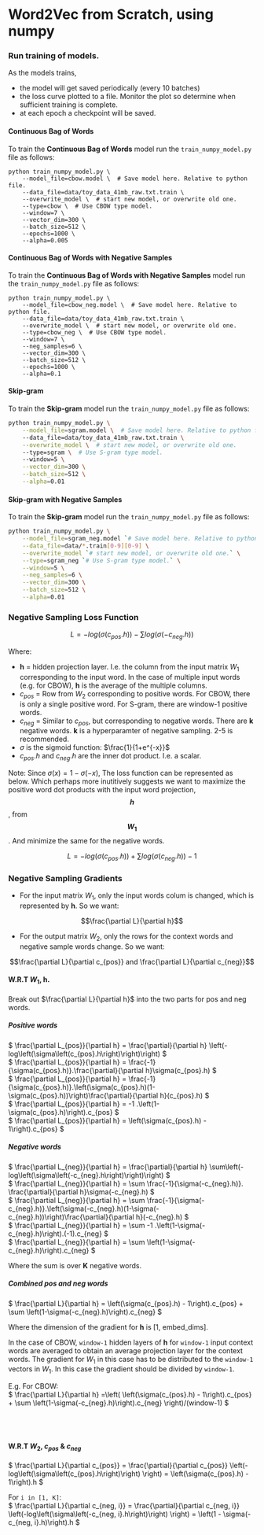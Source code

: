 # Word2Vec from Scratch, using numpy




### Run training of models.

As the models trains,
* the model will get saved periodically (every 10 batches)
* the loss curve plotted to a file. Monitor the plot so determine when sufficient training is complete.
* at each epoch a checkpoint will be saved. 

#### Continuous Bag of Words
To train the **Continuous Bag of Words** model run the `train_numpy_model.py`
file as follows:

```shell
python train_numpy_model.py \
    --model_file=cbow.model \  # Save model here. Relative to python file.
    --data_file=data/toy_data_41mb_raw.txt.train \ 
    --overwrite_model \  # start new model, or overwrite old one.
    --type=cbow \  # Use CBOW type model.
    --window=7 \
    --vector_dim=300 \
    --batch_size=512 \
    --epochs=1000 \
    --alpha=0.005
```

#### Continuous Bag of Words with Negative Samples
To train the **Continuous Bag of Words with Negative Samples** model run the
`train_numpy_model.py` file as follows:

```shell
python train_numpy_model.py \
    --model_file=cbow_neg.model \  # Save model here. Relative to python file.
    --data_file=data/toy_data_41mb_raw.txt.train \ 
    --overwrite_model \  # start new model, or overwrite old one.
    --type=cbow_neg \  # Use CBOW type model.
    --window=7 \
    --neg_samples=6 \
    --vector_dim=300 \
    --batch_size=512 \
    --epochs=1000 \
    --alpha=0.1
```


#### Skip-gram
To train the **Skip-gram** model run the `train_numpy_model.py`
file as follows:

```bash
python train_numpy_model.py \
    --model_file=sgram.model \  # Save model here. Relative to python file.
    --data_file=data/toy_data_41mb_raw.txt.train \
    --overwrite_model \  # start new model, or overwrite old one.
    --type=sgram \  # Use S-gram type model.
    --window=5 \
    --vector_dim=300 \
    --batch_size=512 \
    --alpha=0.01
```

#### Skip-gram with Negative Samples
To train the **Skip-gram** model run the `train_numpy_model.py`
file as follows:

```bash
python train_numpy_model.py \
    --model_file=sgram_neg.model `# Save model here. Relative to python file.` \
    --data_file=data/*.train[0-9][0-9] \
    --overwrite_model `# start new model, or overwrite old one.` \
    --type=sgram_neg `# Use S-gram type model.` \
    --window=5 \
    --neg_samples=6 \
    --vector_dim=300 \
    --batch_size=512 \
    --alpha=0.01
```

### Negative Sampling Loss Function

```math
L = -log\left(\sigma\left(c_{pos}.h\right)\right) - \sum log\left(\sigma\left(-c_{neg}.h\right)\right)
```
  
Where:  
- **h** = hidden projection layer. I.e. the column from the input matrix $W_1$ corresponding to the input word. In the case of multiple input words (e.g. for CBOW), **h** is the average of the multiple columns.  
- $c_{pos}$ = Row from $W_2$ corresponding to positive words. For CBOW, there is only a single positive word. For S-gram, there are window-1 positive words.  
- $c_{neg}$ = Similar to $c_{pos}$, but corresponding to negative words. There are **k** negative words. **k** is a hyperparamter of negative sampling. 2-5 is recommended.  
- $\sigma$ is the sigmoid function: $\frac{1}{1+e^{-x}}$
- $c_{pos}.h$ and $c_{neg}.h$ are the inner dot product. I.e. a scalar.
  
Note:
  Since $\sigma(x) = 1 - \sigma(-x)$, The loss function can be represented as below. Which perhaps more inutitively suggests we want to maximize the positive word dot products with the input word projection, **$$h$$**, from **$$W_1$$**. And minimize the same for the negative words.
```math
L = -log\left(\sigma\left(c_{pos}.h\right)\right) + \sum log\left(\sigma\left(c_{neg}.h\right)\right) - 1  
```
  
  
### Negative Sampling Gradients

- For the input matrix $W_1$, only the input words colum is changed, which is represented by **h**. So we want:
```math
\frac{\partial L}{\partial h}
```
- For the output matrix $W_2$, only the rows for the context words and negative sample words change. So we want:
```math
\frac{\partial L}{\partial c_{pos}} and \frac{\partial L}{\partial c_{neg}}
```

#### W.R.T $W_1$, h.
  
Break out $\frac{\partial L}{\partial h}$ into the two parts for pos and neg words.

##### Positive words
$` \frac{\partial L_{pos}}{\partial h} = \frac{\partial}{\partial h} \left(-log\left(\sigma\left(c_{pos}.h\right)\right)\right) `$  
$` \frac{\partial L_{pos}}{\partial h} = \frac{-1}{\sigma(c_{pos}.h)}.\frac{\partial}{\partial h}\sigma(c_{pos}.h) `$  
$` \frac{\partial L_{pos}}{\partial h} = \frac{-1}{\sigma(c_{pos}.h)}.\left(\sigma(c_{pos}.h)(1-\sigma(c_{pos}.h))\right)\frac{\partial}{\partial h}(c_{pos}.h) `$  
$` \frac{\partial L_{pos}}{\partial h} = -1 .\left(1-\sigma(c_{pos}.h)\right).c_{pos} `$  
$` \frac{\partial L_{pos}}{\partial h} = \left(\sigma(c_{pos}.h) - 1\right).c_{pos} `$  

##### Negative words
$` \frac{\partial L_{neg}}{\partial h} = \frac{\partial}{\partial h} \sum\left(-log\left(\sigma\left(-c_{neg}.h\right)\right)\right) `$  
$` \frac{\partial L_{neg}}{\partial h} = \sum \frac{-1}{\sigma(-c_{neg}.h)}. \frac{\partial}{\partial h}\sigma(-c_{neg}.h) `$  
$` \frac{\partial L_{neg}}{\partial h} = \sum \frac{-1}{\sigma(-c_{neg}.h)}.\left(\sigma(-c_{neg}.h)(1-\sigma(-c_{neg}.h))\right)\frac{\partial}{\partial h}(-c_{neg}.h) `$  
$` \frac{\partial L_{neg}}{\partial h} = \sum -1 .\left(1-\sigma(-c_{neg}.h)\right).(-1).c_{neg} `$  
$` \frac{\partial L_{neg}}{\partial h} = \sum \left(1-\sigma(-c_{neg}.h)\right).c_{neg} `$  

Where the sum is over **K** negative words.

##### Combined pos and neg words
$` \frac{\partial L}{\partial h} = \left(\sigma(c_{pos}.h) - 1\right).c_{pos} + \sum \left(1-\sigma(-c_{neg}.h)\right).c_{neg} `$  

Where the dimension of the gradient for **h** is [1, embed_dims]. 

In the case of CBOW, `window-1` hidden layers of **h** for `window-1` input context words are averaged to obtain an 
average projection layer for the context words. The gradient for $W_1$ in this case has to be distributed to the `window-1` 
vectors in $W_1$. In this case the gradient should be divided by `window-1`.  
  
E.g. For CBOW:  
$` \frac{\partial L}{\partial h} =\left( \left(\sigma(c_{pos}.h) - 1\right).c_{pos} + \sum \left(1-\sigma(-c_{neg}.h)\right).c_{neg} \right)/(window-1) `$  
<br />
<br />
<br />
#### W.R.T $W_2$, $c_{pos}$ & $c_{neg}$  
$` \frac{\partial L}{\partial c_{pos}} 
= \frac{\partial}{\partial c_{pos}}  \left(-log\left(\sigma\left(c_{pos}.h\right)\right) \right)
= \left(\sigma(c_{pos}.h) - 1\right).h `$  

For `i in [1, K]`:  
$` \frac{\partial L}{\partial c_{neg, i}} 
= \frac{\partial}{\partial c_{neg, i}}  \left(-log\left(\sigma\left(-c_{neg, i}.h\right)\right) \right)
= \left(1 - \sigma(-c_{neg, i}.h)\right).h `$  
  
